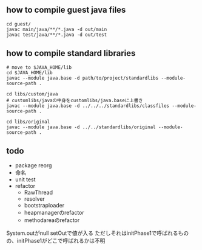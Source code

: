 ## how to compile guest java files
```shell
cd guest/
javac main/java/**/*.java -d out/main
javac test/java/**/*.java -d out/test
```



## how to compile standard libraries

```shell
# move to $JAVA_HOME/lib
cd $JAVA_HOME/lib
javac --module java.base -d path/to/project/standardlibs --module-source-path .

cd libs/custom/java
# customlibs/javaの中身をcustomlibs/java.baseに上書き
javac --module java.base -d ../../../standardlibs/classfiles --module-source-path .                        

cd libs/original
javac --module java.base -d ../../standardlibs/original --module-source-path .                        

```

## todo
- package reorg
- 命名
- unit test
- refactor
  - RawThread
  - resolver
  - bootstraploader
  - heapmanagerのrefactor
  - methodareaのrefactor

System.outがnull
setOutで値が入る
ただしそれはinitPhase1で呼ばれるものの、initPhase1がどこで呼ばれるかは不明